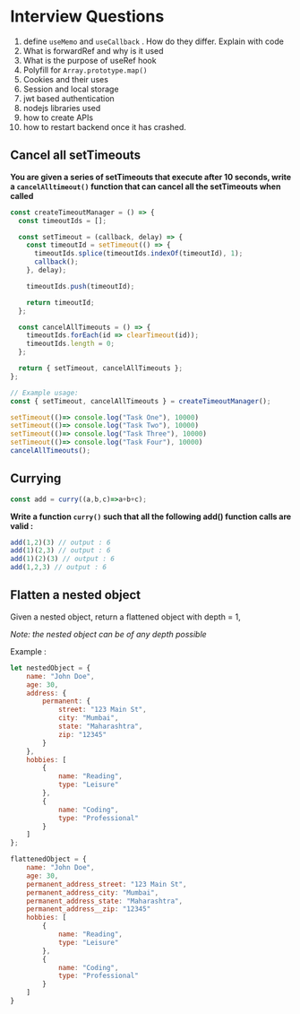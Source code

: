 # Interview Questions

1. define `useMemo` and `useCallback` . How do they differ. Explain with code
2. What is forwardRef and why is it used
3. What is the purpose of useRef hook
4. Polyfill for `Array.prototype.map()`
5. Cookies and their uses
6. Session and local storage
7. jwt based authentication
8. nodejs libraries used
9. how to create APIs
10. how to restart backend once it has crashed.

## Cancel all setTimeouts

**You are given a series of setTimeouts that execute after 10 seconds, write a `cancelAlltimeout()` function that can cancel all the setTimeouts when called**

```javascript
const createTimeoutManager = () => {
  const timeoutIds = [];

  const setTimeout = (callback, delay) => {
    const timeoutId = setTimeout(() => {
      timeoutIds.splice(timeoutIds.indexOf(timeoutId), 1);
      callback();
    }, delay);

    timeoutIds.push(timeoutId);

    return timeoutId;
  };

  const cancelAllTimeouts = () => {
    timeoutIds.forEach(id => clearTimeout(id));
    timeoutIds.length = 0;
  };

  return { setTimeout, cancelAllTimeouts };
};

// Example usage:
const { setTimeout, cancelAllTimeouts } = createTimeoutManager();

setTimeout(()=> console.log("Task One"), 10000)
setTimeout(()=> console.log("Task Two"), 10000)
setTimeout(()=> console.log("Task Three"), 10000)
setTimeout(()=> console.log("Task Four"), 10000)
cancelAllTimeouts();

```

## Currying 

```javascript
const add = curry((a,b,c)=>a+b+c);
```

**Write a function `curry()` such that all the following add() function calls are valid :**

```javascript
add(1,2)(3) // output : 6
add(1)(2,3) // output : 6
add(1)(2)(3) // output : 6
add(1,2,3) // output : 6
```

## Flatten a nested object

Given a nested object, return a flattened object with depth = 1,

*Note: the nested object can be of any depth possible*

Example :

```javascript
let nestedObject = {
    name: "John Doe",
    age: 30,
    address: {
        permanent: {
            street: "123 Main St",
            city: "Mumbai",
            state: "Maharashtra",
            zip: "12345"
        }
    },
    hobbies: [
        {
            name: "Reading",
            type: "Leisure"
        },
        {
            name: "Coding",
            type: "Professional"
        }
    ]
};

flattenedObject = {
    name: "John Doe",
    age: 30,
    permanent_address_street: "123 Main St",
    permanent_address_city: "Mumbai",
    permanent_address_state: "Maharashtra",
    permanent_address__zip: "12345"
    hobbies: [
        {
            name: "Reading",
            type: "Leisure"
        },
        {
            name: "Coding",
            type: "Professional"
        }
    ]
}
```
